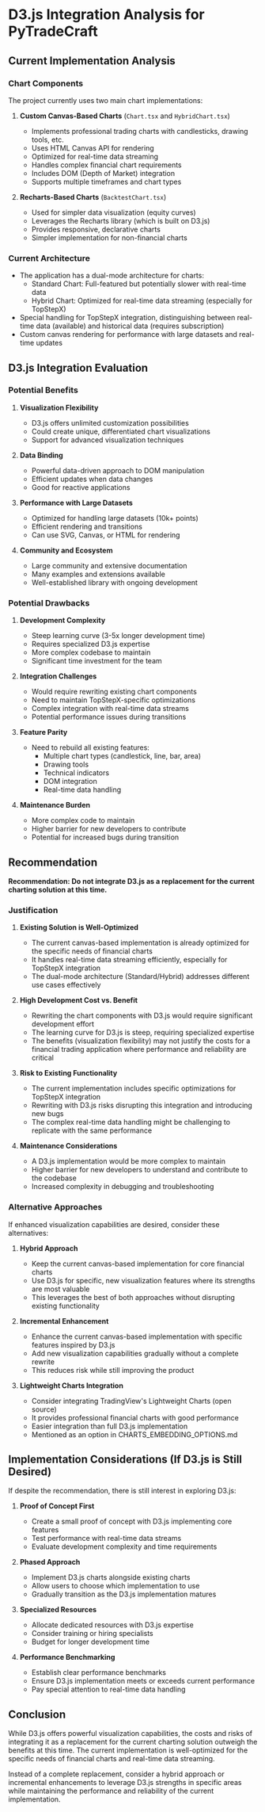 # D3.js Integration Analysis for PyTradeCraft

## Current Implementation Analysis

### Chart Components
The project currently uses two main chart implementations:

1. **Custom Canvas-Based Charts** (`Chart.tsx` and `HybridChart.tsx`)
   - Implements professional trading charts with candlesticks, drawing tools, etc.
   - Uses HTML Canvas API for rendering
   - Optimized for real-time data streaming
   - Handles complex financial chart requirements
   - Includes DOM (Depth of Market) integration
   - Supports multiple timeframes and chart types

2. **Recharts-Based Charts** (`BacktestChart.tsx`)
   - Used for simpler data visualization (equity curves)
   - Leverages the Recharts library (which is built on D3.js)
   - Provides responsive, declarative charts
   - Simpler implementation for non-financial charts

### Current Architecture
- The application has a dual-mode architecture for charts:
  - Standard Chart: Full-featured but potentially slower with real-time data
  - Hybrid Chart: Optimized for real-time data streaming (especially for TopStepX)
- Special handling for TopStepX integration, distinguishing between real-time data (available) and historical data (requires subscription)
- Custom canvas rendering for performance with large datasets and real-time updates

## D3.js Integration Evaluation

### Potential Benefits

1. **Visualization Flexibility**
   - D3.js offers unlimited customization possibilities
   - Could create unique, differentiated chart visualizations
   - Support for advanced visualization techniques

2. **Data Binding**
   - Powerful data-driven approach to DOM manipulation
   - Efficient updates when data changes
   - Good for reactive applications

3. **Performance with Large Datasets**
   - Optimized for handling large datasets (10k+ points)
   - Efficient rendering and transitions
   - Can use SVG, Canvas, or HTML for rendering

4. **Community and Ecosystem**
   - Large community and extensive documentation
   - Many examples and extensions available
   - Well-established library with ongoing development

### Potential Drawbacks

1. **Development Complexity**
   - Steep learning curve (3-5x longer development time)
   - Requires specialized D3.js expertise
   - More complex codebase to maintain
   - Significant time investment for the team

2. **Integration Challenges**
   - Would require rewriting existing chart components
   - Need to maintain TopStepX-specific optimizations
   - Complex integration with real-time data streams
   - Potential performance issues during transitions

3. **Feature Parity**
   - Need to rebuild all existing features:
     - Multiple chart types (candlestick, line, bar, area)
     - Drawing tools
     - Technical indicators
     - DOM integration
     - Real-time data handling

4. **Maintenance Burden**
   - More complex code to maintain
   - Higher barrier for new developers to contribute
   - Potential for increased bugs during transition

## Recommendation

**Recommendation: Do not integrate D3.js as a replacement for the current charting solution at this time.**

### Justification

1. **Existing Solution is Well-Optimized**
   - The current canvas-based implementation is already optimized for the specific needs of financial charts
   - It handles real-time data streaming efficiently, especially for TopStepX integration
   - The dual-mode architecture (Standard/Hybrid) addresses different use cases effectively

2. **High Development Cost vs. Benefit**
   - Rewriting the chart components with D3.js would require significant development effort
   - The learning curve for D3.js is steep, requiring specialized expertise
   - The benefits (visualization flexibility) may not justify the costs for a financial trading application where performance and reliability are critical

3. **Risk to Existing Functionality**
   - The current implementation includes specific optimizations for TopStepX integration
   - Rewriting with D3.js risks disrupting this integration and introducing new bugs
   - The complex real-time data handling might be challenging to replicate with the same performance

4. **Maintenance Considerations**
   - A D3.js implementation would be more complex to maintain
   - Higher barrier for new developers to understand and contribute to the codebase
   - Increased complexity in debugging and troubleshooting

### Alternative Approaches

If enhanced visualization capabilities are desired, consider these alternatives:

1. **Hybrid Approach**
   - Keep the current canvas-based implementation for core financial charts
   - Use D3.js for specific, new visualization features where its strengths are most valuable
   - This leverages the best of both approaches without disrupting existing functionality

2. **Incremental Enhancement**
   - Enhance the current canvas-based implementation with specific features inspired by D3.js
   - Add new visualization capabilities gradually without a complete rewrite
   - This reduces risk while still improving the product

3. **Lightweight Charts Integration**
   - Consider integrating TradingView's Lightweight Charts (open source)
   - It provides professional financial charts with good performance
   - Easier integration than full D3.js implementation
   - Mentioned as an option in CHARTS_EMBEDDING_OPTIONS.md

## Implementation Considerations (If D3.js is Still Desired)

If despite the recommendation, there is still interest in exploring D3.js:

1. **Proof of Concept First**
   - Create a small proof of concept with D3.js implementing core features
   - Test performance with real-time data streams
   - Evaluate development complexity and time requirements

2. **Phased Approach**
   - Implement D3.js charts alongside existing charts
   - Allow users to choose which implementation to use
   - Gradually transition as the D3.js implementation matures

3. **Specialized Resources**
   - Allocate dedicated resources with D3.js expertise
   - Consider training or hiring specialists
   - Budget for longer development time

4. **Performance Benchmarking**
   - Establish clear performance benchmarks
   - Ensure D3.js implementation meets or exceeds current performance
   - Pay special attention to real-time data handling

## Conclusion

While D3.js offers powerful visualization capabilities, the costs and risks of integrating it as a replacement for the current charting solution outweigh the benefits at this time. The current implementation is well-optimized for the specific needs of financial charts and real-time data streaming.

Instead of a complete replacement, consider a hybrid approach or incremental enhancements to leverage D3.js strengths in specific areas while maintaining the performance and reliability of the current implementation.